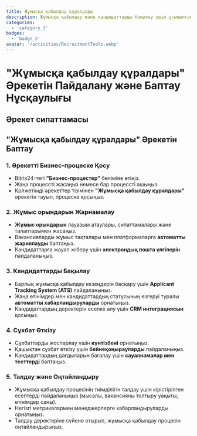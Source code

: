 ```yaml
---
title: Жұмысқа қабылдау құралдары
description: Жұмысқа қабылдау және кандидаттарды бақылау үшін ұсынылған құралдар арқылы жұмысқа қабылдау процесін жеңілдетіңіз.
categories: 
  - 'category_3'
badges: 
  - 'badge_2'
avatar: '/activities/RecruitmentTools.webp'
---
```

# "Жұмысқа қабылдау құралдары" Әрекетін Пайдалану және Баптау Нұсқаулығы

## Әрекет сипаттамасы

## **"Жұмысқа қабылдау құралдары" Әрекетін Баптау**

### 1. Әрекетті Бизнес-процеске Қосу
- Bitrix24-тегі **"Бизнес-процестер"** бөліміне өтіңіз.
- Жаңа процессті жасаңыз немесе бар процессті ашыңыз.
- Қолжетімді әрекеттер тізімінен **"Жұмысқа қабылдау құралдары"** әрекетін тауып, процеске қосыңыз.

### 2. Жұмыс орындарын Жарнамалау
- **Жұмыс орындарын** лауазым атаулары, сипаттамалары және талаптарымен жасаңыз.
- Вакансияларды жұмыс тақталары мен платформаларға **автоматты жариялауды** баптаңыз.
- Кандидаттарға жауап жіберу үшін **электрондық пошта үлгілерін** пайдаланыңыз.

### 3. Кандидаттарды Бақылау
- Барлық жұмысқа қабылдау кезеңдерін басқару үшін **Applicant Tracking System (ATS)** пайдаланыңыз.
- Жаңа өтінімдер мен кандидаттардың статусының өзгеруі туралы **автоматты хабарландыруларды** орнатыңыз.
- Кандидаттардың деректерін есепке алу үшін **CRM интеграциясын** қосыңыз.

### 4. Сұхбат Өткізу
- Сұхбаттарды жоспарлау үшін **күнтізбені** орнатыңыз.
- Қашықтан сұхбат өткізу үшін **бейнеқоңырауларды** пайдаланыңыз.
- Кандидаттардың дағдыларын бағалау үшін **сауалнамалар мен тесттерді** баптаңыз.

### 5. Талдау және Оңтайландыру
- Жұмысқа қабылдау процесінің тиімділігін талдау үшін кірістірілген есептерді пайдаланыңыз (мысалы, вакансияны толтыру уақыты, өтінімдер саны).
- Негізгі метрикалармен менеджерлерге хабарландыруларды орнатыңыз.
- Талдау деректеріне сүйене отырып, жұмысқа қабылдау процесін оңтайландырыңыз.